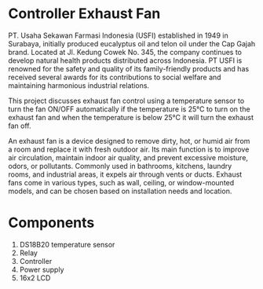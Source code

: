 # Controller Exhaust Fan

PT. Usaha Sekawan Farmasi Indonesia (USFI) established in 1949 in Surabaya, initially produced eucalyptus oil and telon oil under the Cap Gajah brand. Located at Jl. Kedung Cowek No. 345, the company continues to develop natural health products distributed across Indonesia. PT USFI is renowned for the safety and quality of its family-friendly products and has received several awards for its contributions to social welfare and maintaining harmonious industrial relations​.

This project discusses exhaust fan control using a temperature sensor to turn the fan ON/OFF automatically if the temperature is 25°C to turn on the exhaust fan and when the temperature is below 25°C it will turn the exhaust fan off.

An exhaust fan is a device designed to remove dirty, hot, or humid air from a room and replace it with fresh outdoor air. Its main function is to improve air circulation, maintain indoor air quality, and prevent excessive moisture, odors, or pollutants. Commonly used in bathrooms, kitchens, laundry rooms, and industrial areas, it expels air through vents or ducts. Exhaust fans come in various types, such as wall, ceiling, or window-mounted models, and can be chosen based on installation needs and location.

# Components
1. DS18B20 temperature sensor
2. Relay
3. Controller
4. Power supply
5. 16x2 LCD
